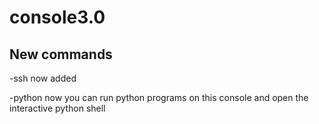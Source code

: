 # console3.0

## New commands
-ssh now added

-python now you can run python programs on this console and open the interactive python shell 
